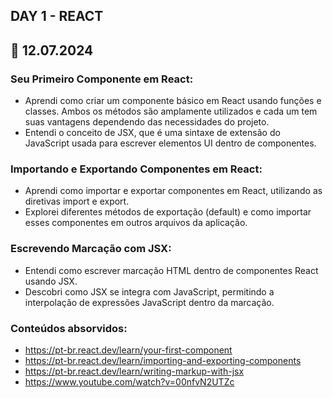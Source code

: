 ## DAY 1 - REACT
## 📅 12.07.2024

### Seu Primeiro Componente em React:
- Aprendi como criar um componente básico em React usando funções e classes. Ambos os métodos são amplamente utilizados e cada um tem suas vantagens dependendo das necessidades do projeto.
- Entendi o conceito de JSX, que é uma sintaxe de extensão do JavaScript usada para escrever elementos UI dentro de componentes.

### Importando e Exportando Componentes em React:
- Aprendi como importar e exportar componentes em React, utilizando as diretivas import e export.
- Explorei diferentes métodos de exportação (default) e como importar esses componentes em outros arquivos da aplicação.

### Escrevendo Marcação com JSX:
- Entendi como escrever marcação HTML dentro de componentes React usando JSX.
- Descobri como JSX se integra com JavaScript, permitindo a interpolação de expressões JavaScript dentro da marcação.

### Conteúdos absorvidos:
- https://pt-br.react.dev/learn/your-first-component
- https://pt-br.react.dev/learn/importing-and-exporting-components
- https://pt-br.react.dev/learn/writing-markup-with-jsx
- https://www.youtube.com/watch?v=00nfvN2UTZc